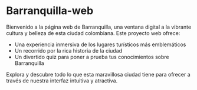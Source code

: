 # Barranquilla-web

Bienvenido a la página web de Barranquilla, una ventana digital a la vibrante cultura y belleza de esta ciudad colombiana. Este proyecto web ofrece:

- Una experiencia inmersiva de los lugares turísticos más emblemáticos
- Un recorrido por la rica historia de la ciudad
- Un divertido quiz para poner a prueba tus conocimientos sobre Barranquilla

Explora y descubre todo lo que esta maravillosa ciudad tiene para ofrecer a través de nuestra interfaz intuitiva y atractiva.